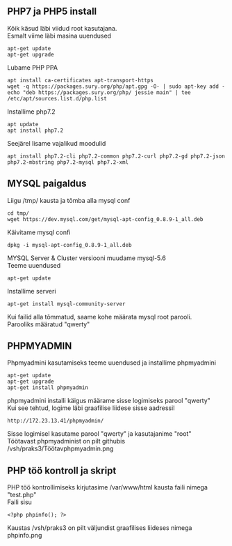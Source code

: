 ## PHP7 ja PHP5 install
Kõik käsud läbi viidud root kasutajana.  
Esmalt viime läbi masina uuendused
```
apt-get update
apt-get upgrade
```
Lubame PHP PPA
```
apt install ca-certificates apt-transport-https 
wget -q https://packages.sury.org/php/apt.gpg -O- | sudo apt-key add -
echo "deb https://packages.sury.org/php/ jessie main" | tee /etc/apt/sources.list.d/php.list
```
Installime php7.2
```
apt update
apt install php7.2
```
Seejärel lisame vajalikud moodulid
```
apt install php7.2-cli php7.2-common php7.2-curl php7.2-gd php7.2-json php7.2-mbstring php7.2-mysql php7.2-xml
```
## MYSQL paigaldus
Liigu /tmp/ kausta ja tõmba alla mysql conf
```
cd tmp/
wget https://dev.mysql.com/get/mysql-apt-config_0.8.9-1_all.deb
```
Käivitame mysql confi
```
dpkg -i mysql-apt-config_0.8.9-1_all.deb
```
MYSQL Server & Cluster versiooni muudame mysql-5.6  
Teeme uuendused
```
apt-get update
```
Installime serveri
```
apt-get install mysql-community-server
```
Kui failid alla tõmmatud, saame kohe määrata mysql root parooli.  
Parooliks määratud "qwerty"
## PHPMYADMIN
Phpmyadmini kasutamiseks teeme uuendused ja installime phpmyadmini
```
apt-get update
apt-get upgrade
apt-get install phpmyadmin
```
phpmyadmini installi käigus määrame sisse logimiseks parool "qwerty"  
Kui see tehtud, logime läbi graafilise liidese sisse aadressil
```
http://172.23.13.41/phpmyadmin/
```
Sisse logimisel kasutame parool "qwerty" ja kasutajanime "root"  
Töötavast phpmyadminist on pilt githubis /vsh/praks3/Töötavphpmyadmin.png
## PHP töö kontroll ja skript
PHP töö kontrollimiseks kirjutasime /var/www/html kausta faili nimega "test.php"  
Faili sisu
```
<?php phpinfo(); ?>
```
Kaustas /vsh/praks3 on pilt väljundist graafilises liideses nimega phpinfo.png
